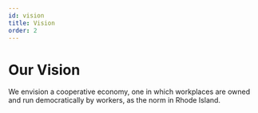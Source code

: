 ```yaml
---
id: vision
title: Vision
order: 2
---
```


# Our Vision

We envision a cooperative economy, one in which workplaces are owned and run democratically by workers, as the norm in Rhode Island.